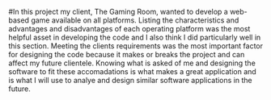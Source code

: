 #In this project my client, The Gaming Room, wanted to develop a web-based game available on all platforms. Listing the characteristics and advantages and disadvantages of each operating platform was the most helpful asset in developing the code and I also think I did particularly well in this section. Meeting the clients requirements was the most important factor for designing the code because it makes or breaks the project and can affect my future clientele. Knowing what is asked of me and designing the software to fit these accomadations is what makes a great application and is what I will use to analye and design similar software applications in the future.
